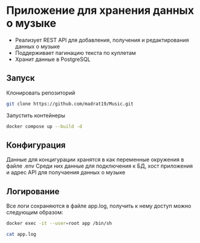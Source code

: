 # Приложение для хранения данных о музыке 
* Реализует REST API для добавления, получения и редактирования данных о музыке
* Поддерживает пагинацию текста по куплетам
* Хранит данные в PostgreSQL

## Запуск 
Клонировать репозиторий 
```bash
git clone https://github.com/madrat19/Music.git
```
Запустить контейнеры
```bash
docker compose up --build -d
```

## Конфигурация
Данные для концигурации хранятся в как переменные окружения в файле .env
Среди них данные для подключения к БД, хост приложения и адрес API для получаения данных о музыке 

## Логирование
Все логи сохраняются в файле app.log, получить к нему доступ можно следующим образом:
```bash
docker exec -it --user=root app /bin/sh
```
```bash
cat app.log
```
